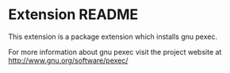 # Extension README

This extension is a package extension which installs gnu pexec.

For more information about gnu pexec visit the project website at
http://www.gnu.org/software/pexec/


